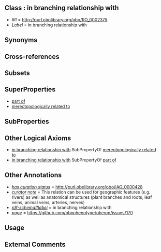 
## Class : in branching relationship with

 * *IRI* = http://purl.obolibrary.org/obo/RO_0002375
 * *Label* = in branching relationship with

## Synonyms


## Cross-references


## Subsets


## SuperProperties

 * [part of](../../BFO/50/BFO_0000050.md)
 * [mereotopologically related to](../../RO/23/RO_0002323.md)

## SubProperties


## Other Logical Axioms

 * [in branching relationship with](../../RO/75/RO_0002375.md) SubPropertyOf [mereotopologically related to](../../RO/23/RO_0002323.md)
 * [in branching relationship with](../../RO/75/RO_0002375.md) SubPropertyOf [part of](../../BFO/50/BFO_0000050.md)

## Other Annotations

 * *[has curation status](../../IAO/14/IAO_0000114.md)* = http://purl.obolibrary.org/obo/IAO_0000428
 * *[curator note](../../IAO/32/IAO_0000232.md)* = This relation can be used for geographic features (e.g. rivers) as well as anatomical structures (plant branches and roots, leaf veins, animal veins, arteries, nerves)
 * *[rdf-schema#label](../../el/rdf-schema#label.md)* = in branching relationship with
 * *[page](../../ge/page.md)* = https://github.com/obophenotype/uberon/issues/170

## Usage


## External Comments

